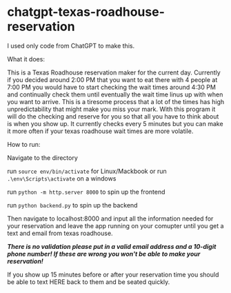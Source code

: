 # chatgpt-texas-roadhouse-reservation
I used only code from ChatGPT to make this.

What it does:

This is a Texas Roadhouse reservation maker for the current day. Currently if you decided around 2:00 PM that you want to eat there with 4 people at 7:00 PM you would have to start checking the wait times around 4:30 PM and continually check them until eventually the wait time linus up with when you want to arrive. This is a tiresome process that a lot of the times has high unpredictability that might make you miss your mark. With this program it will do the checking and reserve for you so that all you have to think about is when you show up. It currently checks every 5 minutes but you can make it more often if your texas roadhouse wait times are more volatile.

How to run:

Navigate to the directory

run `source env/bin/activate` for Linux/Mackbook or run `.\env\Scripts\activate` on a windows

run `python -m http.server 8000` to spin up the frontend

run `python backend.py` to spin up the backend

Then navigate to localhost:8000 and input all the information needed for your reservation and leave the app running on your comupter until you get a text and email from texas roadhouse. 

***There is no validation please put in a valid email address and a 10-digit phone number! If these are wrong you won't be able to make your reservation!***

If you show up 15 minutes before or after your reservation time you should be able to text HERE back to them and be seated quickly.
